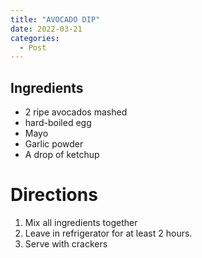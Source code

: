 ```yaml
---
title: "AVOCADO DIP"
date: 2022-03-21
categories:
  - Post
---
```


 
## Ingredients
* 2 ripe avocados mashed
* hard-boiled egg
* Mayo
* Garlic powder
* A drop of ketchup

# Directions
1. Mix all ingredients together
2. Leave in refrigerator for at least 2 hours.
3. Serve with crackers
